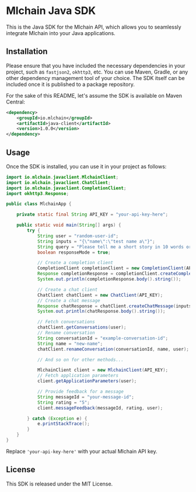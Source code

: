 # Mlchain Java SDK
This is the Java SDK for the Mlchain API, which allows you to seamlessly integrate Mlchain into your Java applications.

## Installation

Please ensure that you have included the necessary dependencies in your project, such as `fastjson2`, `okhttp3`, etc. You can use Maven, Gradle, or any other dependency management tool of your choice. The SDK itself can be included once it is published to a package repository.

For the sake of this README, let's assume the SDK is available on Maven Central:

```xml
<dependency>
    <groupId>io.mlchain</groupId>
    <artifactId>java-client</artifactId>
    <version>1.0.0</version>
</dependency>
```

## Usage
Once the SDK is installed, you can use it in your project as follows:

```java
import io.mlchain.javaclient.MlchainClient;
import io.mlchain.javaclient.ChatClient;
import io.mlchain.javaclient.CompletionClient;
import okhttp3.Response;

public class MlchainApp {

    private static final String API_KEY = "your-api-key-here";

    public static void main(String[] args) {
        try {
            String user = "random-user-id";
            String inputs = "{\"name\":\"test name a\"}";
            String query = "Please tell me a short story in 10 words or less.";
            boolean responseMode = true;

            // Create a completion client
            CompletionClient completionClient = new CompletionClient(API_KEY);
            Response completionResponse = completionClient.createCompletionMessage(inputs, query, user, responseMode);
            System.out.println(completionResponse.body().string());

            // Create a chat client
            ChatClient chatClient = new ChatClient(API_KEY);
            // Create a chat message
            Response chatResponse = chatClient.createChatMessage(inputs, query, user, true, null);
            System.out.println(chatResponse.body().string());

            // Fetch conversations
            chatClient.getConversations(user);
            // Rename conversation
            String conversationId = "example-conversation-id";
            String name = "new-name";
            chatClient.renameConversation(conversationId, name, user);

            // And so on for other methods...

            MlchainClient client = new MlchainClient(API_KEY);
            // Fetch application parameters
            client.getApplicationParameters(user);

            // Provide feedback for a message
            String messageId = "your-message-id";
            String rating = "5";
            client.messageFeedback(messageId, rating, user);

        } catch (Exception e) {
            e.printStackTrace();
        }
    }
}
```

Replace `'your-api-key-here'` with your actual Mlchain API key.

## License
This SDK is released under the MIT License.
